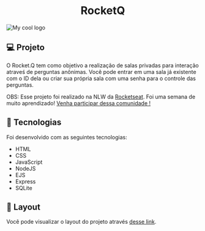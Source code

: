 <h1 align="center">
  RocketQ
</h1>

<img src="https://raw.githubusercontent.com/rocketseat-education/nlw-06-discover/main/.github/Rocket_Q.png" alt="My cool logo"/>

## 💻 Projeto

O Rocket.Q tem como objetivo a realização de salas privadas para interação atraveś de perguntas anônimas. Você pode entrar em uma sala já existente com o ID dela ou criar sua própria sala com uma senha para o controle das perguntas. 

OBS: Esse projeto foi realizado na NLW da [Rocketseat](https://github.com/rocketseat-education). Foi uma semana de muito aprendizado! 
[Venha participar dessa comunidade !](https://discordapp.com/invite/gCRAFhc) 

## 🚀 Tecnologias

Foi desenvolvido com as seguintes tecnologias:

- HTML
- CSS
- JavaScript
- NodeJS
- EJS
- Express
- SQLite

## 🔖 Layout

Você pode visualizar o layout do projeto através [desse link](https://www.figma.com/file/vp3iFfd1ohCbHyDX9jCiQi/Roquet.q). 
